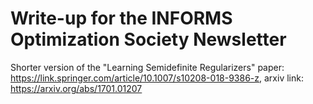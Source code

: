 # Write-up for the INFORMS Optimization Society Newsletter

Shorter version of the "Learning Semidefinite Regularizers" paper: https://link.springer.com/article/10.1007/s10208-018-9386-z, arxiv link: https://arxiv.org/abs/1701.01207
